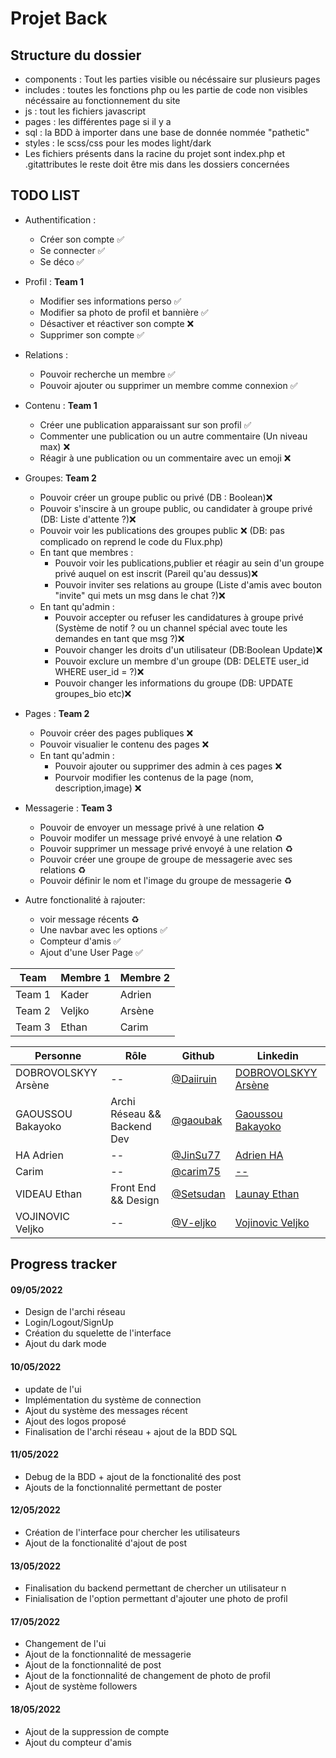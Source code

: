 # Projet Back

## Structure du dossier

- components : Tout les parties visible ou nécéssaire sur plusieurs pages
- includes : toutes les fonctions php ou les partie de code non visibles nécéssaire au fonctionnement du site
- js : tout les fichiers javascript
- pages : les différentes page si il y a
- sql : la BDD à importer dans une base de donnée nommée "pathetic"
- styles : le scss/css pour les modes light/dark
- Les fichiers présents dans la racine du projet sont index.php et .gitattributes le reste doit être mis dans les dossiers concernées

## TODO LIST
- Authentification : 
  - Créer son compte ✅
  - Se connecter ✅
  - Se déco ✅

- Profil : **Team 1**
  - Modifier ses informations perso ✅
  - Modifier sa photo de profil et bannière ✅
  - Désactiver et réactiver son compte ❌
  - Supprimer son compte ✅

- Relations :
  - Pouvoir recherche un membre ✅
  - Pouvoir ajouter ou supprimer un membre comme connexion ✅

- Contenu : **Team 1**
  - Créer une publication apparaissant sur son profil ✅
  -  Commenter une publication ou un autre commentaire (Un niveau max) ❌
  -  Réagir à une publication ou un commentaire avec un emoji ❌

- Groupes: **Team 2**
  - Pouvoir créer un groupe public ou privé (DB : Boolean)❌
  - Pouvoir s'inscire à un groupe public, ou candidater à groupe privé (DB: Liste d'attente ?)❌
  - Pouvoir voir les publications des groupes public ❌ (DB: pas complicado on reprend le code du Flux.php)
  - En tant que membres :
    - Pouvoir voir les publications,publier et réagir au sein d'un groupe privé auquel on est inscrit (Pareil qu'au dessus)❌
    - Pouvoir inviter ses relations au groupe (Liste d'amis avec bouton "invite" qui mets un msg dans le chat ?)❌
  - En tant qu'admin :
    - Pouvoir accepter ou refuser les candidatures à groupe privé (Système de notif ? ou un channel spécial avec toute les demandes en tant que msg ?)❌
    - Pouvoir changer les droits d'un utilisateur (DB:Boolean Update)❌
    - Pouvoir exclure un membre d'un groupe (DB: DELETE user_id WHERE user_id = ?)❌
    - Pouvoir changer les informations du groupe (DB: UPDATE groupes_bio etc)❌

- Pages : **Team 2**
  - Pouvoir créer des pages publiques ❌
  - Pouvoir visualier le contenu des pages ❌
  - En tant qu'admin :
    - Pouvoir ajouter ou supprimer des admin à ces pages ❌
    - Pourvoir modifier les contenus de la page (nom, description,image) ❌

- Messagerie : **Team 3**
  - Pouvoir de envoyer un message privé à une relation ♻️
  - Pouvoir modifer un message privé envoyé à une relation ♻️
  - Pouvoir supprimer un message privé envoyé à une relation ♻️
  - Pouvoir créer une groupe de groupe de messagerie avec ses relations ♻️
  - Pouvoir définir le nom et l'image du groupe de messagerie ♻️

- Autre fonctionalité à rajouter:
  - voir message récents ♻️
  - Une navbar avec les options ✅
  - Compteur d'amis ✅
  - Ajout d'une User Page ✅

| Team   | Membre 1 | Membre 2 |
| ------ | -------- | -------- |
| Team 1 | Kader    | Adrien   |
| Team 2 | Veljko   | Arsène   |
| Team 3 | Ethan    | Carim    |

| Personne            | Rôle                        | Github                                   | Linkedin                                                                               |
| ------------------- | --------------------------- | ---------------------------------------- | -------------------------------------------------------------------------------------- |
| DOBROVOLSKYY Arsène | --                          | [@Daiiruin](https://github.com/Daiiruin) | [DOBROVOLSKYY Arsène](https://www.linkedin.com/in/ars%C3%A8ne-dobrovolskyy-458045226/) |
| GAOUSSOU Bakayoko   | Archi Réseau && Backend Dev | [@gaoubak](https://github.com/gaoubak)   | [Gaoussou Bakayoko](https://www.linkedin.com/in/kader-bakayoko-341b53190/)             |
| HA Adrien           | --                          | [@JinSu77](https://github.com/JinSu77)   | [Adrien HA](https://www.linkedin.com/in/adrien-ha-b39045226/)                          |
| Carim               | --                          | [@carim75](https://github.com/carim75)   | [--]()                                                                                 |
| VIDEAU Ethan        | Front End && Design         | [@Setsudan](https://github.com/Setsudan) | [Launay Ethan](https://www.linkedin.com/in/videau-launay-ethan/)                       |
| VOJINOVIC Veljko    | --                          | [@V-eljko](https://github.com/V-eljko)   | [Vojinovic Veljko](https://www.linkedin.com/in/veljko-vojinovic-365823226/)            |

## Progress tracker

#### 09/05/2022

- Design de l'archi réseau 
- Login/Logout/SignUp 
- Création du squelette de l'interface 
- Ajout du dark mode 

#### 10/05/2022

- update de l'ui 
- Implémentation du système de connection 
- Ajout du système des messages récent 
- Ajout des logos proposé
- Finalisation de l'archi réseau + ajout de la BDD SQL 

#### 11/05/2022

- Debug de la BDD + ajout de la fonctionalité des post 
- Ajouts de la fonctionnalité permettant de poster 

#### 12/05/2022

- Création de l'interface pour chercher les utilisateurs 
- Ajout de la fonctionalité d'ajout de post 

#### 13/05/2022

- Finalisation du backend permettant de chercher un utilisateur n
- Finialisation de l'option permettant d'ajouter une photo de profil 

#### 17/05/2022

- Changement de l'ui
- Ajout de la fonctionnalité de messagerie
- Ajout de la fonctionnalité de post
- Ajout de la fonctionnalité de changement de photo de profil
- Ajout de système followers

#### 18/05/2022

- Ajout de la suppression de compte
- Ajout du compteur d'amis